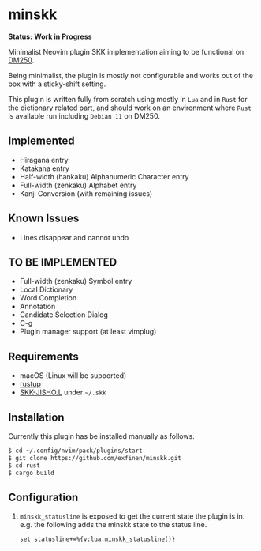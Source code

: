 # minskk

**Status:** **Work in Progress**

Minimalist Neovim plugin SKK implementation aiming to be functional on [DM250](https://www.kingjim.co.jp/pomera/dm250/).

Being minimalist, the plugin is mostly not configurable and works out of the box with a sticky-shift setting.

This plugin is written fully from scratch using mostly in `Lua` and in `Rust` for the dictionary related part, and should work on an environment where `Rust` is available run including `Debian 11` on DM250.

## Implemented
- Hiragana entry
- Katakana entry
- Half-width (hankaku) Alphanumeric Character entry
- Full-width (zenkaku) Alphabet entry
- Kanji Conversion (with remaining issues)

## Known Issues
- Lines disappear and cannot undo

## TO BE IMPLEMENTED
- Full-width (zenkaku) Symbol entry
- Local Dictionary
- Word Completion
- Annotation
- Candidate Selection Dialog
- C-g
- Plugin manager support (at least vimplug)

## Requirements
- macOS (Linux will be supported)
- [rustup](https://rustup.rs/)
- [SKK-JISHO.L](http://openlab.jp/skk/dic/SKK-JISYO.L.gz) under `~/.skk`

## Installation
Currently this plugin has be installed manually as follows.

```bash
$ cd ~/.config/nvim/pack/plugins/start
$ git clone https://github.com/exfinen/minskk.git
$ cd rust
$ cargo build
```

## Configuration
1. `minskk_statusline` is exposed to get the current state the plugin is in. e.g. the following adds the minskk state to the status line.

   ```vim
   set statusline+=%{v:lua.minskk_statusline()}
   ```

